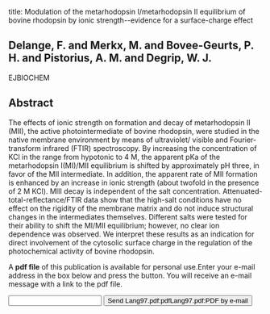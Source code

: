 title: Modulation of the metarhodopsin I/metarhodopsin II equilibrium of bovine rhodopsin by ionic strength--evidence for a surface-charge effect

## Delange, F. and Merkx, M. and Bovee-Geurts, P. H. and Pistorius, A. M. and Degrip, W. J.
EJBIOCHEM


## Abstract
The effects of ionic strength on formation and decay of metarhodopsin II (MII), the active photointermediate of bovine rhodopsin, were studied in the native membrane environment by means of ultraviolet/ visible and Fourier-transform infrared (FTIR) spectroscopy. By increasing the concentration of KCl in the range from hypotonic to 4 M, the apparent pKa of the metarhodopsin I(MI)/MII equilibrium is shifted by approximately pH three, in favor of the MII intermediate. In addition, the apparent rate of MII formation is enhanced by an increase in ionic strength (about twofold in the presence of 2 M KCl). MIII decay is independent of the salt concentration. Attenuated-total-reflectance/FTIR data show that the high-salt conditions have no effect on the rigidity of the membrane matrix and do not induce structural changes in the intermediates themselves. Different salts were tested for their ability to shift the MI/MII equilibrium; however, no clear ion dependence was observed. We interpret these results as an indication for direct involvement of the cytosolic surface charge in the regulation of the photochemical activity of bovine rhodopsin.

A <b>pdf file</b> of this publication is available for personal use.Enter your e-mail address in the box below and press the button. You will receive an e-mail message with a link to the pdf file.
<form action="sender.php">  <input type="text" name="email">  <input type="submit" value="Send Lang97.pdf:pdfLang97.pdf:PDF by e-mail"></form>